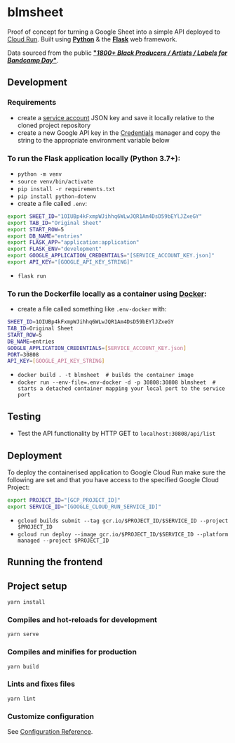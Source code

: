 # blmsheet

Proof of concept for turning a Google Sheet into a simple API deployed to [Cloud Run](https://cloud.google.com/run/). Built using **[Python](https://www.python.org/)** & the **[Flask](https://flask.palletsprojects.com/)** web framework. 

Data sourced from the public **["*1800+ Black Producers / Artists / Labels for Bandcamp Day*"](https://docs.google.com/spreadsheets/d/1OIUBp4kFxmpWJihhq6WLwJQR1Am4DsD59bEYlJZxeGY/edit#gid=0)**.



## Development

### Requirements
- create a [service account](https://cloud.google.com/docs/authentication/getting-started) JSON key and save it locally relative to the cloned project repository
- create a new Google API key in the [Credentials](https://console.developers.google.com/apis/credentials) manager and copy the string to the appropriate environment variable below

### To run the Flask application locally (Python 3.7+):
- `python -m venv`
- `source venv/bin/activate`
- `pip install -r requirements.txt`
- `pip install python-dotenv`
- create a file called `.env`:
```bash
export SHEET_ID="1OIUBp4kFxmpWJihhq6WLwJQR1Am4DsD59bEYlJZxeGY"
export TAB_ID="Original Sheet"
export START_ROW=5
export DB_NAME="entries"
export FLASK_APP="application:application"
export FLASK_ENV="development"
export GOOGLE_APPLICATION_CREDENTIALS="[SERVICE_ACCOUNT_KEY.json]"
export API_KEY="[GOOGLE_API_KEY_STRING]"
```
- `flask run`


### To run the Dockerfile locally as a container using [Docker](https://www.docker.com/):
- create a file called something like `.env-docker` with:
```bash
SHEET_ID=1OIUBp4kFxmpWJihhq6WLwJQR1Am4DsD59bEYlJZxeGY
TAB_ID=Original Sheet
START_ROW=5
DB_NAME=entries
GOOGLE_APPLICATION_CREDENTIALS=[SERVICE_ACCOUNT_KEY.json]
PORT=30808
API_KEY=[GOOGLE_API_KEY_STRING]
```
- `docker build . -t blmsheet  # builds the container image`
- `docker run --env-file=.env-docker -d -p 30808:30808 blmsheet  # starts a detached container mapping your local port to the service port`


## Testing

- Test the API functionality by HTTP GET to `localhost:30808/api/list`


## Deployment

To deploy the containerised application to Google Cloud Run make sure the following are set and that you have access to the specified Google Cloud Project:
```bash
export PROJECT_ID="[GCP_PROJECT_ID]"
export SERVICE_ID="[GOOGLE_CLOUD_RUN_SERVICE_ID]"
```
- `gcloud builds submit --tag gcr.io/$PROJECT_ID/$SERVICE_ID --project $PROJECT_ID`
- `gcloud run deploy --image gcr.io/$PROJECT_ID/$SERVICE_ID --platform managed --project $PROJECT_ID`


## Running the frontend

## Project setup
```
yarn install
```

### Compiles and hot-reloads for development
```
yarn serve
```

### Compiles and minifies for production
```
yarn build
```

### Lints and fixes files
```
yarn lint
```

### Customize configuration
See [Configuration Reference](https://cli.vuejs.org/config/).
